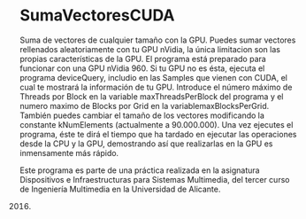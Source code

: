 # SumaVectoresCUDA
Suma de vectores de cualquier tamaño con la GPU. Puedes sumar vectores rellenados aleatoriamente con tu GPU nVidia, la única limitacion son las propias características de la GPU.
El programa está preparado para funcionar con una GPU nVidia 960. Si tu GPU no es ésta, ejecuta el programa deviceQuery, includio en las Samples que vienen con CUDA, el cual te mostrará la información de tu GPU. Introduce el número máximo de Threads por Block en la variable maxThreadsPerBlock del programa y el numero maximo de Blocks por Grid en la variablemaxBlocksPerGrid. También puedes cambiar el tamaño de los vectores modificando la constante kNumElements (actualmente a 90.000.000).
Una vez ejecutes el programa, éste te dirá el tiempo que ha tardado en ejecutar las operaciones desde la CPU y la GPU, demostrando así que realizarlas en la GPU es inmensamente más rápido.

Este programa es parte de una práctica realizada en la asignatura Dispositivos e Infraestructuras para Sistemas Multimedia, del tercer curso de Ingeniería Multimedia en la Universidad de Alicante.

2016.
